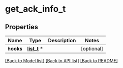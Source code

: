 # get_ack_info_t

## Properties
Name | Type | Description | Notes
------------ | ------------- | ------------- | -------------
**hooks** | [**list_t**](get_ack_info_hooks_inner.md) \* |  | [optional] 

[[Back to Model list]](../README.md#documentation-for-models) [[Back to API list]](../README.md#documentation-for-api-endpoints) [[Back to README]](../README.md)


